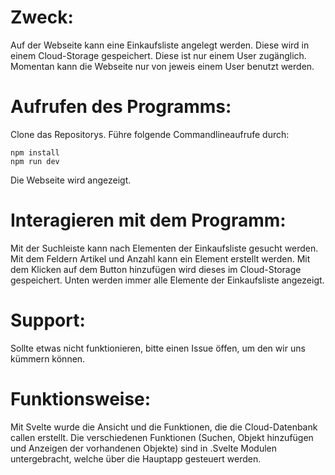 # Zweck:
Auf der Webseite kann eine Einkaufsliste angelegt werden.
Diese wird in einem Cloud-Storage gespeichert.
Diese ist nur einem User zugänglich.
Momentan kann die Webseite nur von jeweis einem User benutzt werden.

# Aufrufen des Programms:
Clone das Repositorys.
Führe folgende Commandlineaufrufe durch:
```batch
npm install
npm run dev
```
Die Webseite wird angezeigt.

# Interagieren mit dem Programm:
Mit der Suchleiste kann nach Elementen der Einkaufsliste gesucht werden.
Mit dem Feldern Artikel und Anzahl kann ein Element erstellt werden.
Mit dem Klicken auf dem Button hinzufügen wird dieses im Cloud-Storage gespeichert.
Unten werden immer alle Elemente der Einkaufsliste angezeigt.

# Support:
Sollte etwas nicht funktionieren, bitte einen Issue öffen,
um den wir uns kümmern können.

# Funktionsweise:
Mit Svelte wurde die Ansicht und die Funktionen, die die Cloud-Datenbank callen erstellt.
Die verschiedenen Funktionen (Suchen, Objekt hinzufügen und Anzeigen der vorhandenen Objekte) sind in .Svelte Modulen untergebracht, welche über die Hauptapp gesteuert werden.
